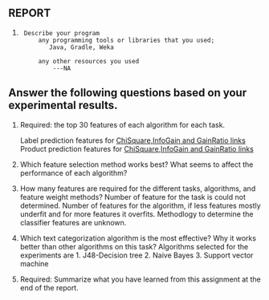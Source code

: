 
## REPORT
1.      Describe your program
            any programming tools or libraries that you used;
               Java, Gradle, Weka

            any other resources you used
                ---NA
                
## Answer the following questions based on your experimental results.
1. Required: the top 30 features of each algorithm for each task.

   Label prediction features for [ChiSquare,InfoGain and GainRatio 
                        links](https://github.com/dewadkar/weka-textclassification/blob/master/resources/label/selectedAttributesLabelData.txt)
   Product prediction features for [ChiSquare,InfoGain and GainRatio 
                        links](https://github.com/dewadkar/weka-textclassification/blob/master/resources/product/selectedAttributesProductData.txt)
                        

3.  Which feature selection method works best? What seems to affect the performance of each algorithm?

4.  How many features are required for the different tasks, algorithms, and feature weight methods?
            Number of feature for the task is could not determined. 
            Number of features for the algorithm, if less features mostly underfit and for more features it overfits. Methodlogy to determine the classifier features are unknown.

            

5.  Which text categorization algorithm is the most effective? Why it works better than other algorithms on this task?
            Algorithms selected for the experiments are 1. J48-Decision tree 2. Naive Bayes 3. Support vector machine

6.  Required: Summarize what you have learned from this assignment at the end of the report.
